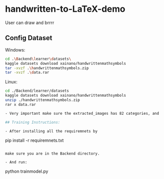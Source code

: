 # handwritten-to-LaTeX-demo

User can draw and brrrr

## Config Dataset

Windows:
```sh
cd .\Backend\learner\datasets\
kaggle datasets download xainano/handwrittenmathsymbols
tar -xvzf .\handwrittenmathsymbols.zip
tar -xvzf .\data.rar
```

Linux:
```sh
cd ./Backend/learner/datasets
kaggle datasets download xainano/handwrittenmathsymbols
unzip ./handwrittenmathsymbols.zip
rar x data.rar

- Very important make sure the extracted_images has 82 categories, and that will only happen after you extract data.rar .

## Training Instructions:

- After installing all the requiremnets by

```
pip install -r requiremnets.txt
```

make sure you are in the Backend directory.

- And run:

```
python trainmodel.py
```
